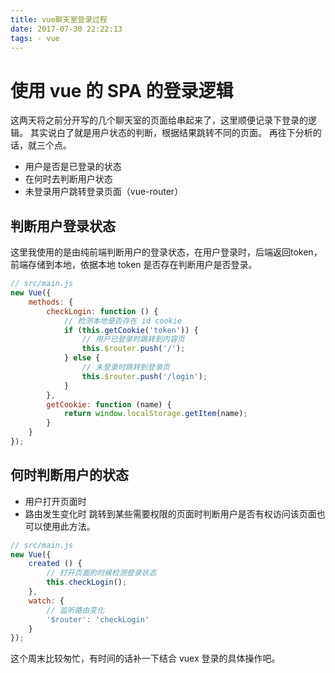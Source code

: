 ```yaml
---
title: vue聊天室登录过程
date: 2017-07-30 22:22:13
tags: - vue
---
```

# 使用 vue 的 SPA 的登录逻辑
这两天将之前分开写的几个聊天室的页面给串起来了，这里顺便记录下登录的逻辑。
其实说白了就是用户状态的判断，根据结果跳转不同的页面。
再往下分析的话，就三个点。
- 用户是否是已登录的状态
- 在何时去判断用户状态
- 未登录用户跳转登录页面（vue-router）

<!-- more -->

## 判断用户登录状态
这里我使用的是由纯前端判断用户的登录状态，在用户登录时，后端返回token，前端存储到本地，依据本地 token 是否存在判断用户是否登录。
```javascript
// src/main.js
new Vue({
    methods: {
        checkLogin: function () {
            // 检测本地是否存在 id cookie
            if (this.getCookie('token')) {
                // 用户已登录时跳转到内容页
                this.$router.push('/');
            } else {
                // 未登录时跳转到登录页
                this.$router.push('/login');
            }
        },
        getCookie: function (name) {
            return window.localStorage.getItem(name);
        }
    }
});
```

## 何时判断用户的状态
- 用户打开页面时
- 路由发生变化时
跳转到某些需要权限的页面时判断用户是否有权访问该页面也可以使用此方法。
```javascript
// src/main.js
new Vue({
    created () {
        // 打开页面的时候检测登录状态
        this.checkLogin();
    },
    watch: {
        // 监听路由变化
        '$router': 'checkLogin'
    }
});
```

这个周末比较匆忙，有时间的话补一下结合 vuex 登录的具体操作吧。
